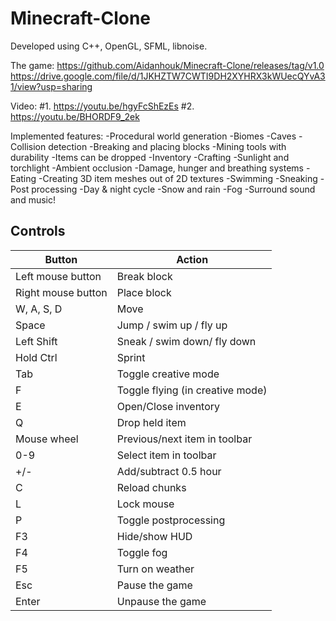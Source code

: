 # Minecraft-Clone

Developed using C++, OpenGL, SFML, libnoise.

The game:
https://github.com/Aidanhouk/Minecraft-Clone/releases/tag/v1.0
https://drive.google.com/file/d/1JKHZTW7CWTI9DH2XYHRX3kWUecQYvA31/view?usp=sharing

Video:
#1. https://youtu.be/hgyFcShEzEs
#2. https://youtu.be/BHORDF9_2ek

Implemented features:
-Procedural world generation
-Biomes
-Caves
-Collision detection
-Breaking and placing blocks
-Mining tools with durability
-Items can be dropped
-Inventory
-Crafting
-Sunlight and torchlight
-Ambient occlusion
-Damage, hunger and breathing systems
-Eating
-Creating 3D item meshes out of 2D textures
-Swimming
-Sneaking
-Post processing
-Day & night cycle
-Snow and rain
-Fog
-Surround sound and music!

## Controls

| Button                        | Action                                                         |
|-------------------------------|----------------------------------------------------------------|
| Left mouse button             | Break block                                                    |
| Right mouse button            | Place block                                                    |
| W, A, S, D                    | Move                                                           |
| Space                         | Jump  / swim up  / fly up                                      |
| Left Shift                    | Sneak / swim down/ fly down                                    |
| Hold Ctrl                     | Sprint                                                         |
| Tab                           | Toggle creative mode                                           |
| F                             | Toggle flying (in creative mode)                               |
| E                             | Open/Close inventory                                           |
| Q                             | Drop held item                                                 |
| Mouse wheel                   | Previous/next item in toolbar                                  |
| 0-9                           | Select item in toolbar                                         |
| +/-          			| Add/subtract 0.5 hour                                          |
| C                             | Reload chunks                                                  |
| L                             | Lock mouse                                                     |
| P                             | Toggle postprocessing                                          |
| F3                            | Hide/show HUD                                                  |
| F4                            | Toggle fog                                                     |
| F5                            | Turn on weather                                                |
| Esc                           | Pause the game                                                 |
| Enter                         | Unpause the game                                               |